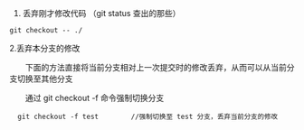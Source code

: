
1. 丢弃刚才修改代码 （git status 查出的那些）



```
git checkout -- ./
```




2.丢弃本分支的修改

　　下面的方法直接将当前分支相对上一次提交时的修改丢弃，从而可以从当前分支切换至其他分支

　　通过 git checkout -f 命令强制切换分支





  ```
    git checkout -f test        //强制切换至 test 分支，丢弃当前分支的修改
  ```  

